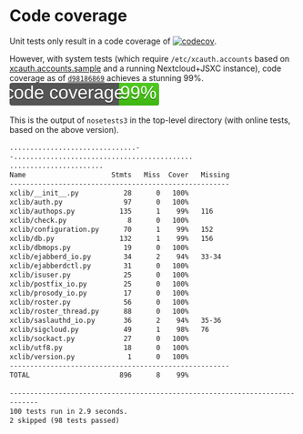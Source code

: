 # Code coverage

Unit tests only result in a code coverage of
[![codecov](https://codecov.io/gh/jsxc/xmpp-cloud-auth/branch/master/graph/badge.svg)](https://codecov.io/gh/jsxc/xmpp-cloud-auth).

However, with system tests (which require `/etc/xcauth.accounts` based on [xcauth.accounts.sample](./xcauth.accounts.sample) and a running Nextcloud+JSXC instance), code coverage as of [`d98186869`](https://github.com/jsxc/xmpp-cloud-auth/commit/d98186869) achieves a stunning 99%. ![Code coverage](../doc/codecov.svg)

This is the output of `nosetests3` in the top-level directory (with online tests, based on the above version).

```
...............................--............................................
.......................
Name                     Stmts   Miss  Cover   Missing
------------------------------------------------------
xclib/__init__.py           28      0   100%
xclib/auth.py               97      0   100%
xclib/authops.py           135      1    99%   116
xclib/check.py               8      0   100%
xclib/configuration.py      70      1    99%   152
xclib/db.py                132      1    99%   156
xclib/dbmops.py             19      0   100%
xclib/ejabberd_io.py        34      2    94%   33-34
xclib/ejabberdctl.py        31      0   100%
xclib/isuser.py             25      0   100%
xclib/postfix_io.py         25      0   100%
xclib/prosody_io.py         17      0   100%
xclib/roster.py             56      0   100%
xclib/roster_thread.py      88      0   100%
xclib/saslauthd_io.py       36      2    94%   35-36
xclib/sigcloud.py           49      1    98%   76
xclib/sockact.py            27      0   100%
xclib/utf8.py               18      0   100%
xclib/version.py             1      0   100%
------------------------------------------------------
TOTAL                      896      8    99%

-----------------------------------------------------------------------------
100 tests run in 2.9 seconds. 
2 skipped (98 tests passed)
```
